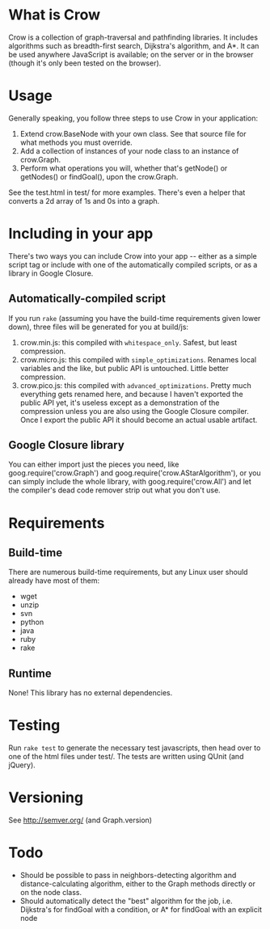 What is Crow
============
Crow is a collection of graph-traversal and pathfinding libraries.  It includes algorithms such as breadth-first search, Dijkstra's algorithm, and A*.  It can be used anywhere JavaScript is available; on the server or in the browser (though it's only been tested on the browser).

Usage
=====

Generally speaking, you follow three steps to use Crow in your application:

1. Extend crow.BaseNode with your own class.  See that source file for what methods you must override.
2. Add a collection of instances of your node class to an instance of crow.Graph.
3. Perform what operations you will, whether that's getNode() or getNodes() or findGoal(), upon the crow.Graph.

See the test.html in test/ for more examples.  There's even a helper that converts a 2d array of 1s and 0s into a graph.

Including in your app
=====================
There's two ways you can include Crow into your app -- either as a simple script tag or include with one of the automatically compiled scripts, or as a library in Google Closure.

Automatically-compiled script
-----------------------------
If you run `rake` (assuming you have the build-time requirements given lower down), three files will be generated for you at build/js:
1. crow.min.js: this compiled with `whitespace_only`.  Safest, but least compression.
2. crow.micro.js: this compiled with `simple_optimizations`.  Renames local variables and the like, but public API is untouched.  Little better compression.
3. crow.pico.js: this compiled with `advanced_optimizations`.  Pretty much everything gets renamed here, and because I haven't exported the public API yet, it's useless except as a demonstration of the compression unless you are also using the Google Closure compiler.  Once I export the public API it should become an actual usable artifact.

Google Closure library
----------------------
You can either import just the pieces you need, like goog.require('crow.Graph') and goog.require('crow.AStarAlgorithm'), or you can simply include the whole library, with goog.require('crow.All') and let the compiler's dead code remover strip out what you don't use.

Requirements
============
Build-time
----------

There are numerous build-time requirements, but any Linux user should already have most of them:
* wget
* unzip
* svn
* python
* java
* ruby
* rake

Runtime
-------
None! This library has no external dependencies.

Testing
=======
Run `rake test` to generate the necessary test javascripts, then head over to one of the html files under test/.
The tests are written using QUnit (and jQuery).

Versioning
==========
See http://semver.org/ (and Graph.version)

Todo
====
* Should be possible to pass in neighbors-detecting algorithm and
  distance-calculating algorithm, either to the Graph methods directly or on the node class.
* Should automatically detect the "best" algorithm for the job, i.e. Dijkstra's for findGoal with a condition, or A* for findGoal with an explicit node
